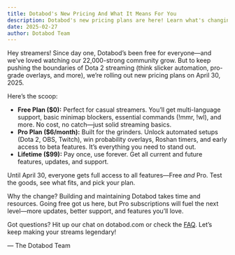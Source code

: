 ```yaml
---
title: Dotabod's New Pricing And What It Means For You
description: Dotabod's new pricing plans are here! Learn what's changing and how it affects you.
date: 2025-02-27
author: Dotabod Team
---
```


Hey streamers! Since day one, Dotabod’s been free for everyone—and we’ve loved watching our 22,000-strong community grow. But to keep pushing the boundaries of Dota 2 streaming (think slicker automation, pro-grade overlays, and more), we’re rolling out new pricing plans on April 30, 2025.

Here’s the scoop:

- **Free Plan ($0):** Perfect for casual streamers. You’ll get multi-language support, basic minimap blockers, essential commands (!mmr, !wl), and more. No cost, no catch—just solid streaming basics.
- **Pro Plan ($6/month):** Built for the grinders. Unlock automated setups (Dota 2, OBS, Twitch), win probability overlays, Roshan timers, and early access to beta features. It’s everything you need to stand out.
- **Lifetime ($99):** Pay once, use forever. Get all current and future features, updates, and support.

Until April 30, everyone gets full access to all features—Free *and* Pro. Test the goods, see what fits, and pick your plan.

Why the change? Building and maintaining Dotabod takes time and resources. Going free got us here, but Pro subscriptions will fuel the next level—more updates, better support, and features you’ll love.

Got questions? Hit up our chat on dotabod.com or check the [FAQ](http://localhost:3000/#faqs). Let’s keep making your streams legendary!

— The Dotabod Team
